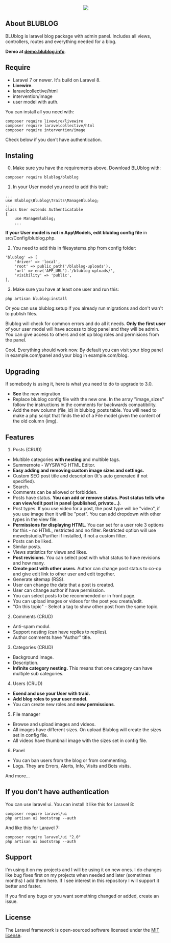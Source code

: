 <p align="center"><img src="https://demo.blublog.info/blublog-uploads/photos/2022/6/fmowV0GkHUXwZTjk6cGToq3tQ2s8uGbxAKNuGpZr.jpg"></p>

## About BLUBLOG

BLUblog is laravel blog package with admin panel. Includes all views, controllers, routes and everything needed for a blog.

**Demo at [demo.blublog.info](https://demo.blublog.info/)**.

## Require

- Laravel 7 or newer. It's build on Laravel 8.
- **Livewire**.
- laravelcollective/html
- intervention/image
- user model with auth.

You can install all you need with:

```
composer require livewire/livewire
composer require laravelcollective/html
composer require intervention/image
```

Check below if you don't have authentication.

## Instaling

0. Make sure you have the requirements above. Download BLUblog with:

```
composer require blublog/blublog
```

1. In your User model you need to add this trait:

```
...
use Blublog\Blublog\Traits\ManageBlublog;
...
class User extends Authenticatable
{
    use ManageBlublog;
    ...
```

**If your User model is not in App\Models, edit blublog config file** in src/Config/blublog.php.

2. You need to add this in filesystems.php from config folder:

```
'blublog' => [
    'driver' => 'local',
    'root' => public_path('/blublog-uploads'),
    'url' => env('APP_URL').'/blublog-uploads/',
    'visibility' => 'public',
],
```

3. Make sure you have at least one user and run this:

```
php artisan blublog:install
```

Or you can use blublog:setup if you already run migrations and don't wan't to publish files.

Blublog will check for common errors and do all it needs. **Only the first user** of your user model will have access to blog panel and they will be admin. You can give access to others and set up blog roles and permisions from the panel.

Cool. Everything should work now. By default you can visit your blog panel in example.com/panel and your blog in example.com/blog.

## Upgrading

If somebody is using it, here is what you need to do to upgrade to 3.0.

- **See** the new migration.
- Replace blublog config file with the new one. In the array "image_sizes" follow the instructions in the comments for backwards compatibility.
- Add the new column (file_id) in blublog_posts table. You will need to make a php script that finds the id of a File model given the content of the old column (img).

## Features

1. Posts (CRUD)

- Multible categories **with nesting** and multible tags.
- Summernote - WYSIWYG HTML Editor.
- **Easy adding and removing custom image sizes and settings.**
- Custom SEO post title and description (It's auto generated if not specified).
- Search.
- Comments can be allowed or forbidden.
- Posts have status. **You can add or remove status. Post status tells who can view/edit post in panel (published, private...)**.
- Post types. If you use video for a post, the post type will be "video", if you use image then it will be "post". You can add dropdown with other types in the view file.
- **Permissions for displaying HTML**. You can set for a user role 3 options for this - no HTML, restricted and no filter. Restricted option will use mewebstudio/Purifier if installed, if not a custom filter.
- Posts can be liked.
- Similar posts.
- Views statistics for views and likes.
- **Post revisions**. You can select post with what status to have revisions and how many.
- **Create post with other users**. Author can change post status to co-op and give edit link to other user and edit together.
- Generate sitemap (RSS).
- User can change the date that a post is created.
- User can change author if have permission.
- You can select posts to be recommended or in front page.
- You can upload images or videos for the post you create/edit.
- "On this topic" - Select a tag to show other post from the same topic.

2. Comments (CRUD)

- Anti-spam modul.
- Support nesting (can have replies to replies).
- Author comments have "Author" title.

3. Categories (CRUD)

- Background image.
- Description.
- **Infinite category nesting.** This means that one category can have multiple sub categories.

4. Users (CRUD)

- **Exend and use your User with traid.**
- **Add blog roles to your user model.**
- You can create new roles and **new permissions**.

5. File manager

- Browse and upload images and videos.
- All images have different sizes. On upload Blublog will create the sizes set in config file.
- All videos have thumbnail image with the sizes set in config file.

6. Panel

- You can ban users from the blog or from commenting.
- Logs. They are Errors, Alerts, Info, Visits and Bots visits.

And more...

## If you don't have authentication

You can use laravel ui. You can install it like this for Laravel 8:

```
composer require laravel/ui
php artisan ui bootstrap --auth
```

And like this for Laravel 7:

```
composer require laravel/ui "2.0"
php artisan ui bootstrap --auth
```

## Support

I'm using it on my projects and I will be using it on new ones. I do changes like bug fixes first on my projects when needed and later (sometimes months) I add them here. If I see interest in this repository I will support it better and faster.

If you find any bugs or you want something changed or added, create an issue.

## License

The Laravel framework is open-sourced software licensed under the [MIT license](https://opensource.org/licenses/MIT).
